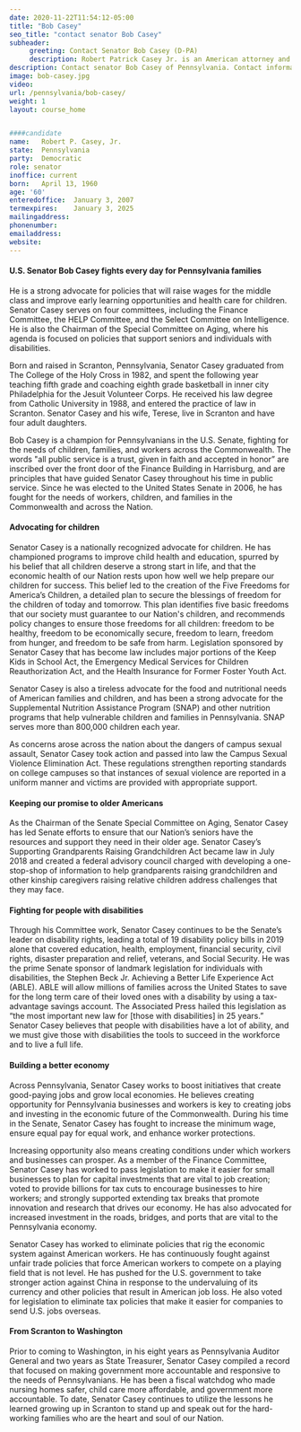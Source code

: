 ```yaml
---
date: 2020-11-22T11:54:12-05:00
title: "Bob Casey"
seo_title: "contact senator Bob Casey"
subheader:
     greeting: Contact Senator Bob Casey (D-PA)
     description: Robert Patrick Casey Jr. is an American attorney and politician serving as the senior United States Senator from Pennsylvania, a seat to which he was first elected in 2006. He previously served as Pennsylvania Auditor General from 1997 to 2005 and as Pennsylvania Treasurer from 2005 to 2007.
description: Contact senator Bob Casey of Pennsylvania. Contact information for Bob Casey includes  email address, phone number, and mailing address.
image: bob-casey.jpg
video: 
url: /pennsylvania/bob-casey/
weight: 1
layout: course_home


####candidate
name:	Robert P. Casey, Jr.
state:	Pennsylvania
party:	Democratic
role: senator
inoffice: current
born:	April 13, 1960 
age: '60'
enteredoffice:	January 3, 2007
termexpires:	January 3, 2025
mailingaddress:	
phonenumber:	
emailaddress:	
website:	
---
```


#### U.S. Senator Bob Casey fights every day for Pennsylvania families
He is a strong advocate for policies that will raise wages for the middle class and improve early learning opportunities and health care for children. Senator Casey serves on four committees, including the Finance Committee, the HELP Committee, and the Select Committee on Intelligence. He is also the Chairman of the Special Committee on Aging, where his agenda is focused on policies that support seniors and individuals with disabilities.

Born and raised in Scranton, Pennsylvania, Senator Casey graduated from The College of the Holy Cross in 1982, and spent the following year teaching fifth grade and coaching eighth grade basketball in inner city Philadelphia for the Jesuit Volunteer Corps.  He received his law degree from Catholic University in 1988, and entered the practice of law in Scranton.  Senator Casey and his wife, Terese, live in Scranton and have four adult daughters.

Bob Casey is a champion for Pennsylvanians in the U.S. Senate, fighting for the needs of children, families, and workers across the Commonwealth.
The words "all public service is a trust, given in faith and accepted in honor” are inscribed over the front door of the Finance Building in Harrisburg, and are principles that have guided Senator Casey throughout his time in public service.  Since he was elected to the United States Senate in 2006, he has fought for the needs of workers, children, and families in the Commonwealth and across the Nation.

#### Advocating for children
Senator Casey is a nationally recognized advocate for children.  He has championed programs to improve child health and education, spurred by his belief that all children deserve a strong start in life, and that the economic health of our Nation rests upon how well we help prepare our children for success. This belief led to the creation of the Five Freedoms for America’s Children, a detailed plan to secure the blessings of freedom for the children of today and tomorrow.  This plan identifies five basic freedoms that our society must guarantee to our Nation's children, and recommends policy changes to ensure those freedoms for all children: freedom to be healthy, freedom to be economically secure, freedom to learn, freedom from hunger, and freedom to be safe from harm.  Legislation sponsored by Senator Casey that has become law includes major portions of the Keep Kids in School Act, the Emergency Medical Services for Children Reauthorization Act, and the Health Insurance for Former Foster Youth Act.

Senator Casey is also a tireless advocate for the food and nutritional needs of American families and children, and has been a strong advocate for the Supplemental Nutrition Assistance Program (SNAP) and other nutrition programs that help vulnerable children and families in Pennsylvania.  SNAP serves more than 800,000 children each year.

As concerns arose across the nation about the dangers of campus sexual assault, Senator Casey took action and passed into law the Campus Sexual Violence Elimination Act.  These regulations strengthen reporting standards on college campuses so that instances of sexual violence are reported in a uniform manner and victims are provided with appropriate support.


#### Keeping our promise to older Americans
As the Chairman of the Senate Special Committee on Aging, Senator Casey has led Senate efforts to ensure that our Nation’s seniors have the resources and support they need in their older age.  Senator Casey’s Supporting Grandparents Raising Grandchildren Act became law in July 2018 and created a federal advisory council charged with developing a one-stop-shop of information to help grandparents raising grandchildren and other kinship caregivers raising relative children address challenges that they may face.


#### Fighting for people with disabilities
Through his Committee work, Senator Casey continues to be the Senate’s leader on disability rights, leading a total of 19 disability policy bills in 2019 alone that covered education, health, employment, financial security, civil rights, disaster preparation and relief, veterans, and Social Security.  He was the prime Senate sponsor of landmark legislation for individuals with disabilities, the Stephen Beck Jr. Achieving a Better Life Experience Act (ABLE).  ABLE will allow millions of families across the United States to save for the long term care of their loved ones with a disability by using a tax-advantage savings account.  The Associated Press hailed this legislation as “the most important new law for [those with disabilities] in 25 years.”  Senator Casey believes that people with disabilities have a lot of ability, and we must give those with disabilities the tools to succeed in the workforce and to live a full life.


#### Building a better economy
Across Pennsylvania, Senator Casey works to boost initiatives that create good-paying jobs and grow local economies.  He believes creating opportunity for Pennsylvania businesses and workers is key to creating jobs and investing in the economic future of the Commonwealth.  During his time in the Senate, Senator Casey has fought to increase the minimum wage, ensure equal pay for equal work, and enhance worker protections.

Increasing opportunity also means creating conditions under which workers and businesses can prosper.  As a member of the Finance Committee, Senator Casey has worked to pass legislation to make it easier for small businesses to plan for capital investments that are vital to job creation; voted to provide billions for tax cuts to encourage businesses to hire workers; and strongly supported extending tax breaks that promote innovation and research that drives our economy.  He has also advocated for increased investment in the roads, bridges, and ports that are vital to the Pennsylvania economy.

Senator Casey has worked to eliminate policies that rig the economic system against American workers.  He has continuously fought against unfair trade policies that force American workers to compete on a playing field that is not level.  He has pushed for the U.S. government to take stronger action against China in response to the undervaluing of its currency and other policies that result in American job loss.  He also voted for legislation to eliminate tax policies that make it easier for companies to send U.S. jobs overseas.

#### From Scranton to Washington
Prior to coming to Washington, in his eight years as Pennsylvania Auditor General and two years as State Treasurer, Senator Casey compiled a record that focused on making government more accountable and responsive to the needs of Pennsylvanians.  He has been a fiscal watchdog who made nursing homes safer, child care more affordable, and government more accountable.  To date, Senator Casey continues to utilize the lessons he learned growing up in Scranton to stand up and speak out for the hard-working families who are the heart and soul of our Nation.
